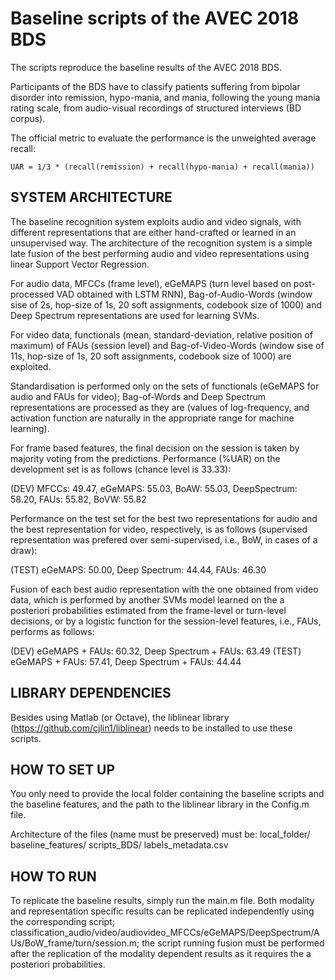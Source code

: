# Baseline scripts of the AVEC 2018 BDS

The scripts reproduce the baseline results of the AVEC 2018 BDS.

Participants of the BDS have to classify patients suffering from bipolar disorder into remission, hypo-mania, and mania, following the young mania rating scale, from audio-visual recordings of structured interviews (BD corpus). 

The official metric to evaluate the performance is the unweighted average recall: 

	UAR = 1/3 * (recall(remission) + recall(hypo-mania) + recall(mania))

## SYSTEM ARCHITECTURE

The baseline recognition system exploits audio and video signals, with different representations that are either hand-crafted or learned in an unsupervised way. The architecture of the recognition system is a simple late fusion of the best performing audio and video representations using linear Support Vector Regression. 

For audio data, MFCCs (frame level), eGeMAPS (turn level based on post-processed VAD obtained with LSTM RNN), Bag-of-Audio-Words (window sise of 2s, hop-size of 1s, 20 soft assignments, codebook size of 1000) and Deep Spectrum representations are used for learning SVMs. 

For video data, functionals (mean, standard-deviation, relative position of maximum) of FAUs (session level) and Bag-of-Video-Words (window sise of 11s, hop-size of 1s, 20 soft assignments, codebook size of 1000) are exploited.

Standardisation is performed only on the sets of functionals (eGeMAPS for audio and FAUs for video); Bag-of-Words and Deep Spectrum representations are processed as they are (values of log-frequency, and activation function are naturally in the appropriate range for machine learning). 

For frame based features, the final decision on the session is taken by majority voting from the predictions. Performance (%UAR) on the development set is as follows (chance level is 33.33):

(DEV) MFCCs: 49.47, eGeMAPS: 55.03, BoAW: 55.03, DeepSpectrum: 58.20, FAUs: 55.82, BoVW: 55.82

Performance on the test set for the best two representations for audio and the best representation for video, respectively, is as follows (supervised representation was prefered over semi-supervised, i.e., BoW, in cases of a draw):

(TEST) eGeMAPS: 50.00, Deep Spectrum: 44.44, FAUs: 46.30

Fusion of each best audio representation with the one obtained from video data, which is performed by another SVMs model learned on the a posteriori probabilities estimated from the frame-level or turn-level decisions, or by a logistic function for the session-level features, i.e., FAUs, performs as follows:

(DEV)  eGeMAPS + FAUs: 60.32, Deep Spectrum + FAUs: 63.49
(TEST) eGeMAPS + FAUs: 57.41, Deep Spectrum + FAUs: 44.44


## LIBRARY DEPENDENCIES

Besides using Matlab (or Octave), the liblinear library (https://github.com/cjlin1/liblinear) needs to be installed to use these scripts.

## HOW TO SET UP

You only need to provide the local folder containing the baseline scripts and the baseline features, and the path to the liblinear library in the Config.m file.

Architecture of the files (name must be preserved) must be:
local_folder/
	baseline_features/
	scripts_BDS/
	labels_metadata.csv

## HOW TO RUN

To replicate the baseline results, simply run the main.m file.
Both modality and representation specific results can be replicated independently using the corresponding script; classification_audio/video/audiovideo_MFCCs/eGeMAPS/DeepSpectrum/AUs/BoW_frame/turn/session.m; the script running fusion must be performed after the replication of the modality dependent results as it requires the a posteriori probabilities.
